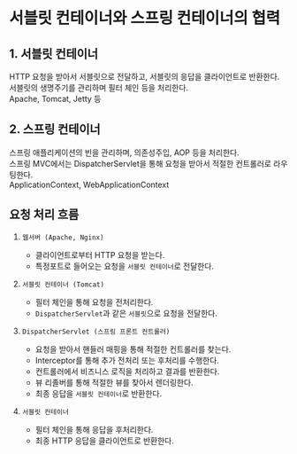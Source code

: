 # 서블릿 컨테이너와 스프링 컨테이너의 협력

## 1. 서블릿 컨테이너
HTTP 요청을 받아서 서블릿으로 전달하고, 서블릿의 응답을 클라이언트로 반환한다.  
서블릿의 생명주기를 관리하며 필터 체인 등을 처리한다.  
Apache, Tomcat, Jetty 등

## 2. 스프링 컨테이너
스프링 애플리케이션의 빈을 관리하며, 의존성주입, AOP 등을 처리한다.  
스프링 MVC에서는 DispatcherServlet을 통해 요청을 받아서 적절한 컨트롤러로 라우팅한다.  
ApplicationContext, WebApplicationContext

## 요청 처리 흐름
1. `웹서버 (Apache, Nginx)`
    - 클라이언트로부터 HTTP 요청을 받는다.
    - 특정포트로 들어오는 요청을 `서블릿 컨테이너`로 전달한다.

2. `서블릿 컨테이너 (Tomcat)`
    - 필터 체인을 통해 요청을 전처리한다.
    - `DispatcherServlet`과 같은 `서블릿`으로 요청을 전달한다.

3. `DispatcherServlet (스프링 프론트 컨트롤러)`
    - 요청을 받아서 핸들러 매핑을 통해 적절한 컨트롤러를 찾는다.
    - Interceptor를 통해 추가 전처리 또는 후처리를 수행한다. 
    - 컨트롤러에서 비즈니스 로직을 처리하고 결과를 반환한다.
    - 뷰 리졸버를 통해 적절한 뷰를 찾아서 렌더링한다.
    - 최종 응답을 `서블릿 컨테이너`로 반환한다.

4. `서블릿 컨테이너`
    - 필터 체인을 통해 응답을 후처리한다.
    - 최종 HTTP 응답을 클라이언트로 반환한다.
